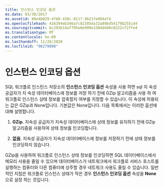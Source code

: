 ```yaml
---
title: 인스턴스 인코딩 옵션
ms.date: 03/30/2017
ms.assetid: 89e4b029-4f68-438c-8117-9b21fe094ef4
ms.openlocfilehash: 416394eb346a7c82385da32a89bd54179b255cd4
ms.sourcegitcommit: bc293b14af795e0e999e3304dd40c0222cf2ffe4
ms.translationtype: MT
ms.contentlocale: ko-KR
ms.lasthandoff: 11/26/2020
ms.locfileid: "96279898"
---
```

# <a name="instance-encoding-option"></a>인스턴스 인코딩 옵션

SQL 워크플로 인스턴스 저장소의 **인스턴스 인코딩 옵션** 속성을 사용 하면 sql 지 속성 공급자가 지 속성 데이터베이스에 정보를 저장 하기 전에 GZip 알고리즘을 사용 하 여 워크플로 인스턴스 상태 정보를 압축할지 여부를 지정할 수 있습니다. 이 속성에 허용되는 값은 GZip과 None입니다. 기본값은 None입니다. 다음 목록에서는 이러한 옵션에 대해 설명합니다.  
  
1. **GZip**. 지속성 공급자가 지속성 데이터베이스에 상태 정보를 유지하기 전에 GZip 알고리즘을 사용하여 상태 정보를 인코딩합니다.  
  
2. **없음**. 지속성 공급자가 지속성 데이터베이스에 정보를 저장하기 전에 상태 정보를 인코딩하지 않습니다.  
  
 GZip을 사용하여 워크플로 인스턴스 상태 정보를 인코딩하면 SQL 데이터베이스에서 메모리 사용을 줄일 수 있으며 데이터베이스가 네트워크에서 워크플로 서비스 호스트를 실행하는 컴퓨터와 다른 컴퓨터에 상주할 경우 네트워크 사용도 줄일 수 있습니다. 일반적인 지침은 워크플로 인스턴스 상태가 작은 경우 **인스턴스 인코딩 옵션** 속성을 **None** 으로 설정 하는 것입니다.
